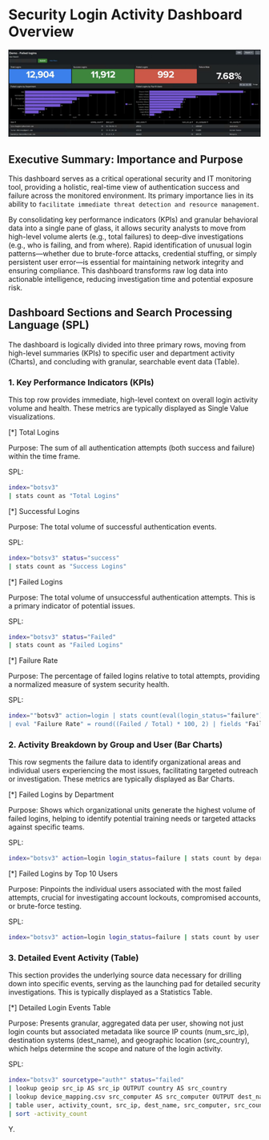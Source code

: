 # Security Login Activity Dashboard Overview

![splunk_screen](sceenshots/failed_login.png)

## Executive Summary: Importance and Purpose
This dashboard serves as a critical operational security and IT monitoring tool, providing a holistic, real-time view of authentication success and failure across the monitored environment. Its primary importance lies in its ability to `facilitate immediate threat detection and resource management`.

By consolidating key performance indicators (KPIs) and granular behavioral data into a single pane of glass, it allows security analysts to move from high-level volume alerts (e.g., total failures) to deep-dive investigations (e.g., who is failing, and from where). Rapid identification of unusual login patterns—whether due to brute-force attacks, credential stuffing, or simply persistent user error—is essential for maintaining network integrity and ensuring compliance. This dashboard transforms raw log data into actionable intelligence, reducing investigation time and potential exposure risk.

## Dashboard Sections and Search Processing Language (SPL)
The dashboard is logically divided into three primary rows, moving from high-level summaries (KPIs) to specific user and department activity (Charts), and concluding with granular, searchable event data (Table).

### 1. Key Performance Indicators (KPIs)
This top row provides immediate, high-level context on overall login activity volume and health. These metrics are typically displayed as Single Value visualizations.

[*] Total Logins

Purpose: The sum of all authentication attempts (both success and failure) within the time frame.

SPL: 
```bash
index="botsv3" 
| stats count as "Total Logins"

```

[*] Successful Logins

Purpose: The total volume of successful authentication events.

SPL: 
```bash
index="botsv3" status="success" 
| stats count as "Success Logins"

```
[*] Failed Logins

Purpose: The total volume of unsuccessful authentication attempts. This is a primary indicator of potential issues.

SPL: 
```bash
index="botsv3" status="Failed" 
| stats count as "Failed Logins"

```
[*] Failure Rate

Purpose: The percentage of failed logins relative to total attempts, providing a normalized measure of system security health.

SPL: 
```bash
index=""botsv3" action=login | stats count(eval(login_status="failure"))  
| eval "Failure Rate" = round((Failed / Total) * 100, 2) | fields "Failure Rate"
```

### 2. Activity Breakdown by Group and User (Bar Charts)
This row segments the failure data to identify organizational areas and individual users experiencing the most issues, facilitating targeted outreach or investigation. These metrics are typically displayed as Bar Charts.

[*] Failed Logins by Department

Purpose: Shows which organizational units generate the highest volume of failed logins, helping to identify potential training needs or targeted attacks against specific teams.

SPL: 
```bash
index="botsv3" action=login login_status=failure | stats count by department | sort -count
```
[*] Failed Logins by Top 10 Users

Purpose: Pinpoints the individual users associated with the most failed attempts, crucial for investigating account lockouts, compromised accounts, or brute-force testing.

SPL: 
```bash
index="botsv3" action=login login_status=failure | stats count by user | sort -count | head 10
```

### 3. Detailed Event Activity (Table)
This section provides the underlying source data necessary for drilling down into specific events, serving as the launching pad for detailed security investigations. This is typically displayed as a Statistics Table.

[*] Detailed Login Events Table

Purpose: Presents granular, aggregated data per user, showing not just login counts but associated metadata like source IP counts (num_src_ip), destination systems (dest_name), and geographic location (src_country), which helps determine the scope and nature of the login activity.

SPL: 
```bash
index="botsv3" sourcetype="auth*" status="failed" 
| lookup geoip src_ip AS src_ip OUTPUT country AS src_country 
| lookup device_mapping.csv src_computer AS src_computer OUTPUT dest_name 
| table user, activity_count, src_ip, dest_name, src_computer, src_country 
| sort -activity_count
```

Y.